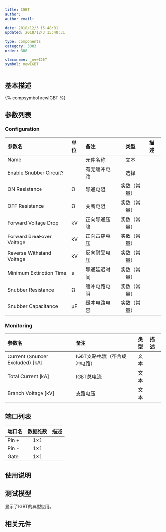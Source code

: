 ```yaml
---
title: IGBT
author: 
author_email:

date: 2018/12/3 15:48:31
updated: 2018/12/3 15:48:31

type: components
category: 3003
order: 300

classname: _newIGBT
symbol: newIGBT
---
```

## 基本描述
{% compsymbol newIGBT %}

## 参数列表
### Configuration
| 参数名 | 单位 | 备注 | 类型 | 描述 |
| :--- | :--- | :--- | :--: | :--- |
| Name |  | 元件名称 | 文本 |  |
| Enable Snubber Circuit? |  | 有无缓冲电路 | 选择 |  |
| ON Resistance | Ω | 导通电阻 | 实数（常量） |  |
| OFF Resistance | Ω | 关断电阻 | 实数（常量） |  |
| Forward Voltage Drop | kV | 正向导通压降 | 实数（常量） |  |
| Forward Breakover Voltage | kV | 正向击穿电压 | 实数（常量） |  |
| Reverse Withstand Voltage | kV | 反向耐受电压 | 实数（常量） |  |
| Minimum Extinction Time | s | 导通延迟时间 | 实数（常量） |  |
| Snubber Resistance | Ω | 缓冲电路电阻 | 实数（常量） |  |
| Snubber Capacitance | μF | 缓冲电路电容 | 实数（常量） |  |

### Monitoring
| 参数名 | 备注 | 类型 | 描述 |
| :--- | :--- | :--: | :--- |
| Current (Snubber Excluded) \[kA\] | IGBT支路电流（不含缓冲电路） | 文本 |  |
| Total Current \[kA\] | IGBT总电流 | 文本 |  |
| Branch Voltage \[kV\] | 支路电压 | 文本 |  |


## 端口列表

| 端口名 | 数据维数 | 描述 |
| :--- | :--:  | :--- |
| Pin + | 1×1 | |                   
| Pin - | 1×1 | |                   
| Gate | 1×1 | |                   

## 使用说明


## 测试模型
[<test name>](<test link>)显示了IGBT的典型应用。

## 相关元件


